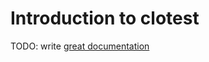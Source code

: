 # Introduction to clotest

TODO: write [great documentation](http://jacobian.org/writing/what-to-write/)

